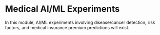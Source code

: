 # Medical AI/ML Experiments

In this module, AI/ML experiments involving disease/cancer detection, risk factors, and medical insurance premium predictions will exist. 